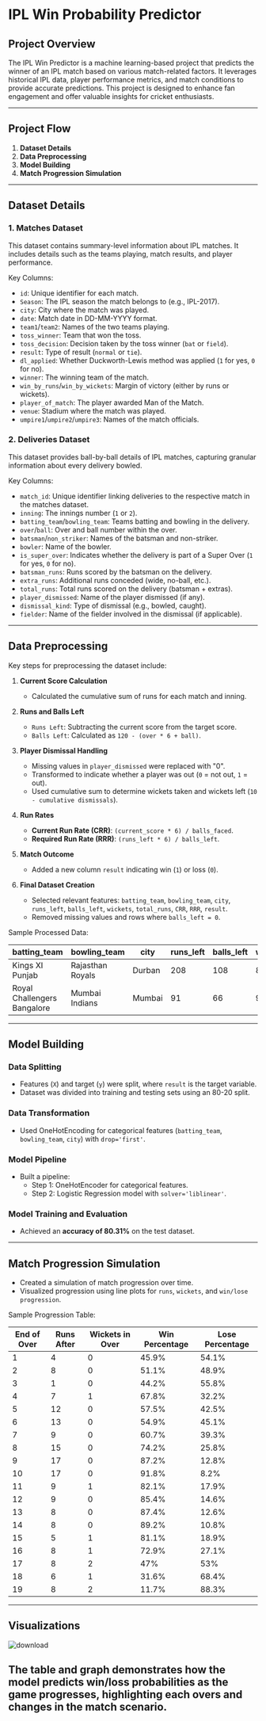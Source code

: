 # IPL Win Probability Predictor

## Project Overview
The IPL Win Predictor is a machine learning-based project that predicts the winner of an IPL match based on various match-related factors. It leverages historical IPL data, player performance metrics, and match conditions to provide accurate predictions. This project is designed to enhance fan engagement and offer valuable insights for cricket enthusiasts.

---

## Project Flow
1. **Dataset Details**  
2. **Data Preprocessing**  
3. **Model Building**
4. **Match Progression Simulation**

---

## Dataset Details

### 1. Matches Dataset
This dataset contains summary-level information about IPL matches. It includes details such as the teams playing, match results, and player performance.

Key Columns:
- `id`: Unique identifier for each match.
- `Season`: The IPL season the match belongs to (e.g., IPL-2017).
- `city`: City where the match was played.
- `date`: Match date in DD-MM-YYYY format.
- `team1`/`team2`: Names of the two teams playing.
- `toss_winner`: Team that won the toss.
- `toss_decision`: Decision taken by the toss winner (`bat` or `field`).
- `result`: Type of result (`normal` or `tie`).
- `dl_applied`: Whether Duckworth-Lewis method was applied (`1` for yes, `0` for no).
- `winner`: The winning team of the match.
- `win_by_runs`/`win_by_wickets`: Margin of victory (either by runs or wickets).
- `player_of_match`: The player awarded Man of the Match.
- `venue`: Stadium where the match was played.
- `umpire1`/`umpire2`/`umpire3`: Names of the match officials.

### 2. Deliveries Dataset
This dataset provides ball-by-ball details of IPL matches, capturing granular information about every delivery bowled.

Key Columns:
- `match_id`: Unique identifier linking deliveries to the respective match in the matches dataset.
- `inning`: The innings number (`1` or `2`).
- `batting_team`/`bowling_team`: Teams batting and bowling in the delivery.
- `over`/`ball`: Over and ball number within the over.
- `batsman`/`non_striker`: Names of the batsman and non-striker.
- `bowler`: Name of the bowler.
- `is_super_over`: Indicates whether the delivery is part of a Super Over (`1` for yes, `0` for no).
- `batsman_runs`: Runs scored by the batsman on the delivery.
- `extra_runs`: Additional runs conceded (wide, no-ball, etc.).
- `total_runs`: Total runs scored on the delivery (batsman + extras).
- `player_dismissed`: Name of the player dismissed (if any).
- `dismissal_kind`: Type of dismissal (e.g., bowled, caught).
- `fielder`: Name of the fielder involved in the dismissal (if applicable).

---

## Data Preprocessing
Key steps for preprocessing the dataset include:

1. **Current Score Calculation**  
   - Calculated the cumulative sum of runs for each match and inning.

2. **Runs and Balls Left**  
   - `Runs Left`: Subtracting the current score from the target score.
   - `Balls Left`: Calculated as `120 - (over * 6 + ball)`.

3. **Player Dismissal Handling**  
   - Missing values in `player_dismissed` were replaced with "0".
   - Transformed to indicate whether a player was out (`0` = not out, `1` = out).
   - Used cumulative sum to determine wickets taken and wickets left (`10 - cumulative dismissals`).

4. **Run Rates**  
   - **Current Run Rate (CRR)**: `(current_score * 6) / balls_faced`.
   - **Required Run Rate (RRR)**: `(runs_left * 6) / balls_left`.

5. **Match Outcome**  
   - Added a new column `result` indicating win (`1`) or loss (`0`).

6. **Final Dataset Creation**  
   - Selected relevant features: `batting_team`, `bowling_team`, `city`, `runs_left`, `balls_left`, `wickets`, `total_runs`, `CRR`, `RRR`, `result`.
   - Removed missing values and rows where `balls_left = 0`.

Sample Processed Data:

| batting_team             | bowling_team            | city    | runs_left | balls_left | wickets_left | total_runs | crr      | rrr       | result |
|--------------------------|--------------------------|---------|-----------|------------|--------------|------------|----------|-----------|--------|
| Kings XI Punjab          | Rajasthan Royals        | Durban  | 208       | 108        | 8            | 211        | 1.500000 | 11.555556 | 0      |
| Royal Challengers Bangalore | Mumbai Indians        | Mumbai  | 91        | 66         | 9            | 141        | 5.555556 | 8.272727  | 1      |

---

## Model Building

### Data Splitting
- Features (`X`) and target (`y`) were split, where `result` is the target variable.
- Dataset was divided into training and testing sets using an 80-20 split.

### Data Transformation
- Used OneHotEncoding for categorical features (`batting_team`, `bowling_team`, `city`) with `drop='first'`.

### Model Pipeline
- Built a pipeline:
  - Step 1: OneHotEncoder for categorical features.
  - Step 2: Logistic Regression model with `solver='liblinear'`.

### Model Training and Evaluation
- Achieved an **accuracy of 80.31%** on the test dataset.

---

## Match Progression Simulation
- Created a simulation of match progression over time.
- Visualized progression using line plots for `runs`, `wickets`, and `win/lose progression`.

Sample Progression Table:

| **End of Over** | **Runs After** | **Wickets in Over** | **Win Percentage** | **Lose Percentage** |
|-----------------|----------------|---------------------|---------------------|---------------------|
| 1               | 4              | 0                   | 45.9%               | 54.1%               |
| 2               | 8              | 0                   | 51.1%               | 48.9%               |
| 3               | 1              | 0                   | 44.2%               | 55.8%               |
| 4               | 7              | 1                   | 67.8%               | 32.2%               |
| 5               | 12             | 0                   | 57.5%               | 42.5%               |
| 6               | 13             | 0                   | 54.9%               | 45.1%               |
| 7               | 9              | 0                   | 60.7%               | 39.3%               |
| 8               | 15             | 0                   | 74.2%               | 25.8%               |
| 9               | 17             | 0                   | 87.2%               | 12.8%               |
| 10              | 17             | 0                   | 91.8%               | 8.2%                |
| 11              | 9              | 1                   | 82.1%               | 17.9%               |
| 12              | 9              | 0                   | 85.4%               | 14.6%               |
| 13              | 8              | 0                   | 87.4%               | 12.6%               |
| 14              | 8              | 0                   | 89.2%               | 10.8%               |
| 15              | 5              | 1                   | 81.1%               | 18.9%               |
| 16              | 8              | 1                   | 72.9%               | 27.1%               |
| 17              | 8              | 2                   | 47%                 | 53%                 |
| 18              | 6              | 1                   | 31.6%               | 68.4%               |
| 19              | 8              | 2                   | 11.7%               | 88.3%               |

---

## Visualizations
![download](https://github.com/user-attachments/assets/a2c72116-0e74-42d5-b2d1-57d35713dc02)


The table and graph demonstrates how the model predicts win/loss probabilities as the game progresses, highlighting each overs and changes in the match scenario.
---
